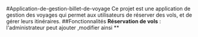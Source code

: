 #Application-de-gestion-billet-de-voyage
Ce projet est une application de gestion des voyages qui permet aux utilisateurs de réserver des vols,  et de gérer leurs itinéraires.
##Fonctionnalités
**Réservation de vols** : l'administrateur peut ajouter ,modifier ainsi
**


